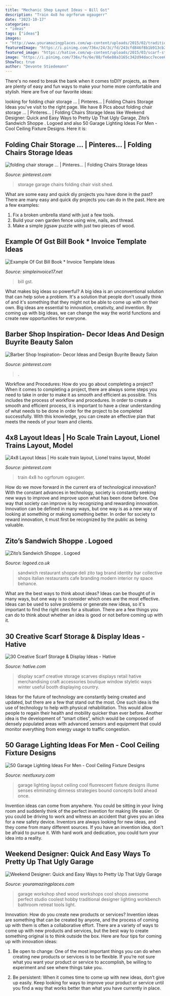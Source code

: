 ```yaml
---
title: "Mechanic Shop Layout Ideas ~ Bill Gst"
description: "Train 4x8 ho ogrforum ogaugerr"
date: "2023-10-17"
categories:
- "ideas"
tags: ["ideas"]
images:
- "http://www.youramazingplaces.com/wp-content/uploads/2015/02/traditional-garage-and-shed2.jpg"
featuredImage: "https://i.pinimg.com/736x/24/3c/fd/243cfd846f8b1b913cb28687e87750d7.jpg"
featured_image: "https://hative.com/wp-content/uploads/2015/03/scarf-storage-ideas/17-creative-scarf-storage-and-display-ideas.jpg"
image: "https://i.pinimg.com/736x/fe/6e/88/fe6e88a3165c342d94dacc7ecee6c648.jpg"
ShowToc: true
author: "Devonte Stiedemann"
---
```



There's no need to break the bank when it comes toDIY projects, as there are plenty of easy and fun ways to make your home more comfortable and stylish. Here are five of our favorite ideas: 

	

		
looking for folding chair storage … | Pinteres… | Folding Chairs Storage Ideas you've visit to the right page. We have 8 Pics about folding chair storage … | Pinteres… | Folding Chairs Storage Ideas like Weekend Designer: Quick and Easy Ways to Pretty Up That Ugly Garage, Zito’s Sandwich Shoppe . Logoed and also 50 Garage Lighting Ideas For Men - Cool Ceiling Fixture Designs. Here it is:
		
    
## Folding Chair Storage … | Pinteres… | Folding Chairs Storage Ideas

<img loading=lazy src="https://i.pinimg.com/736x/24/3c/fd/243cfd846f8b1b913cb28687e87750d7.jpg" onerror="this.onerror=null;this.src='https://tse3.mm.bing.net/th?id=OIP.Br9vY2YPqgRE1o3apCLYkAHaHa&amp;pid=15.1';" alt="folding chair storage … | Pinteres… | Folding Chairs Storage Ideas">

_Source: pinterest.com_

>storage garage chairs folding chair visit shed. 

	

What are some easy and quick diy projects you have done in the past?
There are many easy and quick diy projects you can do in the past. Here are a few examples:
1. Fix a broken umbrella stand with just a few tools.
2. Build your own garden fence using wire, nails, and thread.
3. Make a simple jigsaw puzzle with just two pieces of wood.

    
## Example Of Gst Bill Book * Invoice Template Ideas

<img loading=lazy src="https://simpleinvoice17.net/wp-content/uploads/2020/01/sample-of-bill-book-wpawpartco-example-of-gst-bill-book.jpeg" onerror="this.onerror=null;this.src='https://tse2.mm.bing.net/th?id=OIP.CdDy55GfyThY2OoxsN_ZrwHaKM&amp;pid=15.1';" alt="Example Of Gst Bill Book * Invoice Template Ideas">

_Source: simpleinvoice17.net_

>bill gst. 

	

What makes big ideas so powerful?
A big idea is an unconventional solution that can help solve a problem. It's a solution that people don't usually think of and it's something that they might not be able to come up with on their own. Big ideas are essential to innovation, creativity, and invention. By coming up with big ideas, we can change the way the world functions and create new opportunities for everyone.

    
## Barber Shop Inspiration- Decor Ideas And Design Buyrite Beauty Salon

<img loading=lazy src="https://i.pinimg.com/736x/fe/6e/88/fe6e88a3165c342d94dacc7ecee6c648.jpg" onerror="this.onerror=null;this.src='https://tse1.mm.bing.net/th?id=OIP.QkVhTyqRblOcUK_Ut1GrJQHaJ3&amp;pid=15.1';" alt="Barber Shop Inspiration- Decor Ideas and Design Buyrite Beauty Salon">

_Source: pinterest.com_

>. 

	

Workflow and Procedures: How do you go about completing a project?
When it comes to completing a project, there are always some steps you need to take in order to make it as smooth and efficient as possible. This includes the process of workflow and procedures. In order to create a smooth and efficient process, it is important to have a clear understanding of what needs to be done in order for the project to be completed successfully. With this knowledge, you can create an effective plan that meets the needs of your team and clients.

    
## 4x8 Layout Ideas | Ho Scale Train Layout, Lionel Trains Layout, Model

<img loading=lazy src="https://i.pinimg.com/736x/51/c6/9e/51c69e864d1d6dbbca987b27b36506b5--third-rail-tin-toys.jpg" onerror="this.onerror=null;this.src='https://tse3.mm.bing.net/th?id=OIP.V5DEEwjSHzDWCrwyKkmR7QHaFj&amp;pid=15.1';" alt="4x8 Layout Ideas | Ho scale train layout, Lionel trains layout, Model">

_Source: pinterest.com_

>train 4x8 ho ogrforum ogaugerr. 

	

How do we move forward in the current era of technological innovation? With the constant advances in technology, society is constantly seeking new ways to improve and improve upon what has been done before. One way that society can improve is by recognizing and rewarding innovation. Innovation can be defined in many ways, but one way is as a new way of looking at something or making something better. In order for society to reward innovation, it must first be recognized by the public as being valuable.

    
## Zito’s Sandwich Shoppe . Logoed

<img loading=lazy src="http://www.logoed.co.uk/wp-content/uploads/2012/12/Tag_ZitosSandwichShoppe_1.jpg" onerror="this.onerror=null;this.src='https://tse4.mm.bing.net/th?id=OIP.0Ww2yQJ7oEhGPoUTIU26UAHaEm&amp;pid=15.1';" alt="Zito’s Sandwich Shoppe . Logoed">

_Source: logoed.co.uk_

>sandwich restaurant shoppe deli zito tag brand identity bar collective shops italian restaurants cafe branding modern interior ny space behance. 

	

What are the best ways to think about ideas?
Ideas can be thought of in many ways, but one way is to consider which ones are the most effective. Ideas can be used to solve problems or generate new ideas, so it's important to find the right ones for a situation. There are a few things you can do to think about whether an idea is good or not before coming up with it.

    
## 30 Creative Scarf Storage &amp; Display Ideas - Hative

<img loading=lazy src="https://hative.com/wp-content/uploads/2015/03/scarf-storage-ideas/17-creative-scarf-storage-and-display-ideas.jpg" onerror="this.onerror=null;this.src='https://tse2.mm.bing.net/th?id=OIP.7onQGp7u7eREoCCPuyHARwHaFj&amp;pid=15.1';" alt="30 Creative Scarf Storage &amp; Display Ideas - Hative">

_Source: hative.com_

>display scarf creative storage scarves displays retail hative merchandising craft accessories boutique window styletic ways winter useful booth displaying country. 

	

Ideas for the future of technology are constantly being created and updated, but there are a few that stand out the most. One such idea is the use of technology to help with physical rehabilitation. This would allow people to regain their health and mobility quicker than ever before. Another idea is the development of “smart cities”, which would be composed of densely populated areas with advanced sensors and equipment that could monitor everything from energy usage to traffic congestion.

    
## 50 Garage Lighting Ideas For Men - Cool Ceiling Fixture Designs

<img loading=lazy src="http://nextluxury.com/wp-content/uploads/garage-fluorescent-lighting-layout-design-ideas.jpg" onerror="this.onerror=null;this.src='https://tse1.mm.bing.net/th?id=OIP.bUNdObu2Ecl8sGwJVe9ABwHaFj&amp;pid=15.1';" alt="50 Garage Lighting Ideas For Men - Cool Ceiling Fixture Designs">

_Source: nextluxury.com_

>garage lighting layout ceiling cool fluorescent fixture designs illume senses eliminating dimness strategies bound concepts bold ahead once. 

	

Invention ideas can come from anywhere. You could be sitting in your living room and suddenly think of the perfect invention for making life easier. Or you could be driving to work and witness an accident that gives you an idea for a new safety device. Inventors are always looking for new ideas, and they come from many different sources. If you have an invention idea, don't be afraid to pursue it. With hard work and dedication, you could turn your idea into a reality.

    
## Weekend Designer: Quick And Easy Ways To Pretty Up That Ugly Garage

<img loading=lazy src="http://www.youramazingplaces.com/wp-content/uploads/2015/02/traditional-garage-and-shed2.jpg" onerror="this.onerror=null;this.src='https://tse4.mm.bing.net/th?id=OIP.dNIwo1nPuvuXlqOxI0VxGwHaE8&amp;pid=15.1';" alt="Weekend Designer: Quick and Easy Ways to Pretty Up That Ugly Garage">

_Source: youramazingplaces.com_

>garage workshop shed wood workshops cool shops awesome perfect studio coolest hobby traditional designer lighting workbench bathroom retreat tools light. 

	

Innovation: How do you create new products or services?
Invention ideas are something that can be created by anyone, and the process of coming up with them is often a collaborative effort. There are a variety of ways to come up with new products and services, but the best way to create something original is to think outside the box. Here are four tips for coming up with innovation ideas:
1. Be open to change: One of the most important things you can do when creating new products or services is to be flexible. If you’re not sure what you want your product or service to accomplish, be willing to experiment and see where things take you.

2. Be persistent: When it comes time to come up with new ideas, don’t give up easily. Keep looking for ways to improve your product or service until you find a way that works better than what you have currently in place.

